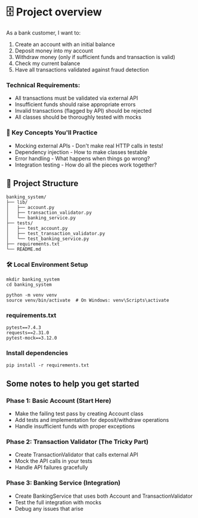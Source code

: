 # 🗄️ Project overview

As a bank customer, I want to:

1. Create an account with an initial balance
2. Deposit money into my account
3. Withdraw money (only if sufficient funds and transaction is valid)
4. Check my current balance
5. Have all transactions validated against fraud detection

### Technical Requirements:

- All transactions must be validated via external API
- Insufficient funds should raise appropriate errors
- Invalid transactions (flagged by API) should be rejected
- All classes should be thoroughly tested with mocks


### 🔧 Key Concepts You'll Practice

- Mocking external APIs - Don't make real HTTP calls in tests!
- Dependency injection - How to make classes testable
- Error handling - What happens when things go wrong?
- Integration testing - How do all the pieces work together?


 

## 📁 Project Structure

```
banking_system/
├── lib/
│   ├── account.py
│   ├── transaction_validator.py
│   └── banking_service.py
├── tests/
│   ├── test_account.py
│   ├── test_transaction_validator.py
│   └── test_banking_service.py
├── requirements.txt
└── README.md
```
### 🛠️ Local Environment Setup
```
mkdir banking_system
cd banking_system
```
```
python -m venv venv
source venv/bin/activate  # On Windows: venv\Scripts\activate
```
### requirements.txt
```
pytest==7.4.3
requests==2.31.0
pytest-mock==3.12.0
```
### Install dependencies
```
pip install -r requirements.txt
```

## Some notes to help you get started 

### Phase 1: Basic Account (Start Here)

- Make the failing test pass by creating Account class
- Add tests and implementation for deposit/withdraw operations
- Handle insufficient funds with proper exceptions

### Phase 2: Transaction Validator (The Tricky Part)

- Create TransactionValidator that calls external API
- Mock the API calls in your tests
- Handle API failures gracefully

### Phase 3: Banking Service (Integration)

- Create BankingService that uses both Account and TransactionValidator
- Test the full integration with mocks
- Debug any issues that arise

